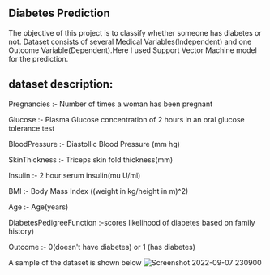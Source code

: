 ## Diabetes Prediction

The objective of this project is to classify whether someone has diabetes or not.
Dataset consists of several Medical Variables(Independent) and one Outcome Variable(Dependent).Here I used Support Vector Machine model for the prediction.

## dataset description:

Pregnancies :- Number of times a woman has been pregnant

Glucose :- Plasma Glucose concentration of 2 hours in an oral glucose tolerance test

BloodPressure :- Diastollic Blood Pressure (mm hg)

SkinThickness :- Triceps skin fold thickness(mm)

Insulin :- 2 hour serum insulin(mu U/ml)

BMI :- Body Mass Index ((weight in kg/height in m)^2)

Age :- Age(years)

DiabetesPedigreeFunction :-scores likelihood of diabetes based on family history)

Outcome :- 0(doesn't have diabetes) or 1 (has diabetes)

A sample of the dataset is shown below
![Screenshot 2022-09-07 230900](https://user-images.githubusercontent.com/50339450/189032443-d9789625-2835-4842-a27a-7bc9441cadf2.jpg)

